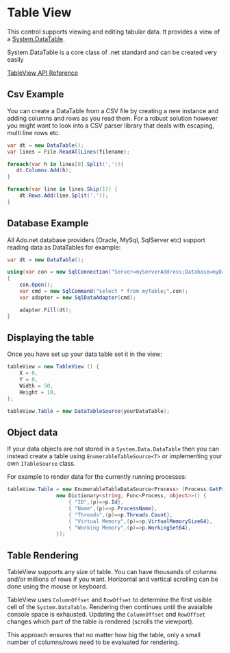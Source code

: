 # Table View

This control supports viewing and editing tabular data. It provides a view of a [System.DataTable](https://docs.microsoft.com/en-us/dotnet/api/system.data.datatable?view=net-5.0).

System.DataTable is a core class of .net standard and can be created very easily

[TableView API Reference](~/api/Terminal.Gui/Terminal.Gui.TableView.yml)

## Csv Example

You can create a DataTable from a CSV file by creating a new instance and adding columns and rows as you read them. For a robust solution however you might want to look into a CSV parser library that deals with escaping, multi line rows etc.

```csharp
var dt = new DataTable();
var lines = File.ReadAllLines(filename);

foreach(var h in lines[0].Split(',')){
   dt.Columns.Add(h);
}

foreach(var line in lines.Skip(1)) {
    dt.Rows.Add(line.Split(','));
}
```

## Database Example

All Ado.net database providers (Oracle, MySql, SqlServer etc) support reading data as DataTables for example:

```csharp
var dt = new DataTable();

using(var con = new SqlConnection("Server=myServerAddress;Database=myDataBase;Trusted_Connection=True;"))
{
    con.Open();
    var cmd = new SqlCommand("select * from myTable;",con);
    var adapter = new SqlDataAdapter(cmd);

    adapter.Fill(dt);
}
```

## Displaying the table

Once you have set up your data table set it in the view:

```csharp
tableView = new TableView () {
    X = 0,
    Y = 0,
    Width = 50,
    Height = 10,
};

tableView.Table = new DataTableSource(yourDataTable);
```

## Object data
If your data objects are not stored in a `System.Data.DataTable` then you can instead
create a table using `EnumerableTableSource<T>` or implementing your own `ITableSource`
class.

For example to render data for the currently running processes:

```csharp
tableView.Table = new EnumerableTableDataSource<Process> (Process.GetProcesses (),
				new Dictionary<string, Func<Process, object>>() {
					{ "ID",(p)=>p.Id},
					{ "Name",(p)=>p.ProcessName},
					{ "Threads",(p)=>p.Threads.Count},
					{ "Virtual Memory",(p)=>p.VirtualMemorySize64},
					{ "Working Memory",(p)=>p.WorkingSet64},
				});
```

## Table Rendering
TableView supports any size of table. You can have thousands of columns and/or millions of rows if you want.
Horizontal and vertical scrolling can be done using the mouse or keyboard.

TableView uses `ColumnOffset` and `RowOffset` to determine the first visible cell of the `System.DataTable`.
Rendering then continues until the avaialble console space is exhausted. Updating the `ColumnOffset` and 
`RowOffset` changes which part of the table is rendered (scrolls the viewport).

This approach ensures that no matter how big the table, only a small number of columns/rows need to be
evaluated for rendering.
